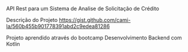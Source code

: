 API Rest para um Sistema de Analise de Solicitação de Crédito

Descrição do Projeto
https://gist.github.com/cami-la/560b455b901778391abd2c9edea81286

Projeto aprendido através do bootcamp Desenvolvimento Backend com Kotlin